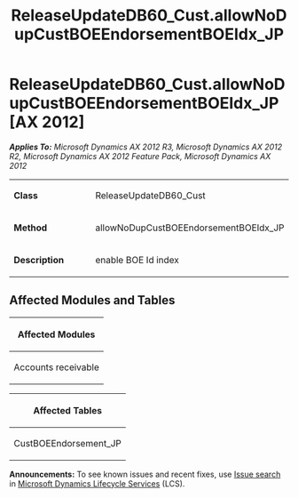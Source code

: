 ﻿---
title: ReleaseUpdateDB60_Cust.allowNoDupCustBOEEndorsementBOEIdx_JP
TOCTitle: ReleaseUpdateDB60_Cust.allowNoDupCustBOEEndorsementBOEIdx_JP
ms:assetid: cf9fcaf0-e5e0-f42a-5535-8a6108a4da79
ms:mtpsurl: https://msdn.microsoft.com/en-us/library/JJ686907(v=AX.60)
ms:contentKeyID: 49711357
ms.date: 05/18/2015
mtps_version: v=AX.60
---

# ReleaseUpdateDB60\_Cust.allowNoDupCustBOEEndorsementBOEIdx\_JP [AX 2012]


_**Applies To:** Microsoft Dynamics AX 2012 R3, Microsoft Dynamics AX 2012 R2, Microsoft Dynamics AX 2012 Feature Pack, Microsoft Dynamics AX 2012_

<table>
<colgroup>
<col style="width: 50%" />
<col style="width: 50%" />
</colgroup>
<tbody>
<tr class="odd">
<td><p><strong>Class</strong></p></td>
<td><p>ReleaseUpdateDB60_Cust</p></td>
</tr>
<tr class="even">
<td><p><strong>Method</strong></p></td>
<td><p>allowNoDupCustBOEEndorsementBOEIdx_JP</p></td>
</tr>
<tr class="odd">
<td><p><strong>Description</strong></p></td>
<td><p>enable BOE Id index</p></td>
</tr>
</tbody>
</table>


## Affected Modules and Tables

<table>
<colgroup>
<col style="width: 100%" />
</colgroup>
<thead>
<tr class="header">
<th><p>Affected Modules</p></th>
</tr>
</thead>
<tbody>
<tr class="odd">
<td><p>Accounts receivable</p></td>
</tr>
</tbody>
</table>


<table>
<colgroup>
<col style="width: 100%" />
</colgroup>
<thead>
<tr class="header">
<th><p>Affected Tables</p></th>
</tr>
</thead>
<tbody>
<tr class="odd">
<td><p>CustBOEEndorsement_JP</p></td>
</tr>
</tbody>
</table>

  
**Announcements:** To see known issues and recent fixes, use [Issue search](http://go.microsoft.com/fwlink/?linkid=389258) in [Microsoft Dynamics Lifecycle Services](http://go.microsoft.com/fwlink/?linkid=306505) (LCS).

